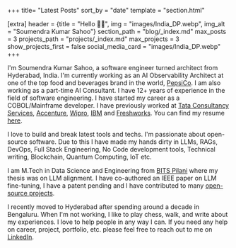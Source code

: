+++
title= "Latest Posts"
sort_by = "date"
template = "section.html"
    
[extra]
header = {title = "Hello 👋🏼", img = "images/India_DP.webp", img_alt = "Soumendra Kumar Sahoo"}
section_path = "blog/_index.md"
max_posts = 3
projects_path = "projects/_index.md"
max_projects = 3
show_projects_first = false
social_media_card = "images/India_DP.webp"
+++

I'm Soumendra Kumar Sahoo, a software engineer turned architect from Hyderabad, India. I'm currently working as an AI Observability Architect at one of the top food and beverages brand in the world, [PepsiCo](https://www.pepsico.com/). I am also working as a part-time AI Consultant. I have 12+ years of experience in the field of software engineering. I have started my career as a COBOL/Mainframe developer. I have previously worked at [Tata Consultancy Services](https://www.tcs.com), [Accenture](https://www.accenture.com), [Wipro](https://www.wipro.com), [IBM](https://www.ibm.com) and [Freshworks](https://www.freshworks.com). You can find my resume [here](@/resume.md).

I love to build and break latest tools and techs. I'm passionate about open-source software. Due to this I have made my hands dirty in LLMs, RAGs, DevOps, Full Stack Engineering, No Code development tools, Technical writing, Blockchain, Quantum Computing, IoT etc.

I am M.Tech in Data Science and Engineering from [BITS Pilani](https://www.bits-pilani.ac.in/) where my thesis was on LLM alignment. I have co-authored an IEEE paper on LLM fine-tuning, I have a patent pending and I have contributed to many [open-source projects](@/projects/_index.md).

I recently moved to Hyderabad after spending around a decade in Bengaluru. When I'm not working, I like to play chess, walk, and write about my experiences.
I love to help people in any way I can. If you need any help on career, project, portfolio, etc. please feel free to reach out to me on [LinkedIn](https://www.linkedin.com/in/soumendrak/).
